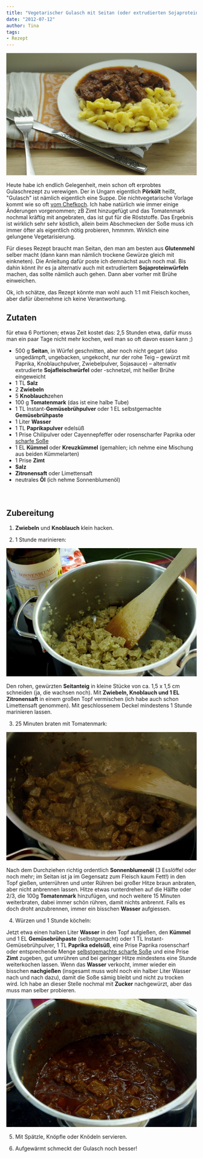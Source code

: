 ```yaml
---
title: "Vegetarischer Gulasch mit Seitan (oder extrudierten Sojaproteinwürfeln)"
date: "2012-07-12" 
author: Tina
tags:
- Rezept
---
```


![Teller mit Pörkölt, auch Gulasch genannt, mit Spätzle](images/igp9247.jpg)

Heute habe ich endlich Gelegenheit, mein schon oft erprobtes Gulaschrezept zu verewigen. Der in Ungarn eigentlich **Pörkölt** heißt, "Gulasch" ist nämlich eigentlich eine Suppe. Die nichtvegetarische Vorlage kommt wie so oft [vom Chefkoch](http://www.chefkoch.de/rezepte/736011176204394/Ungarischer-Gulasch-Poerkoelt.html). Ich habe natürlich wie immer einige Änderungen vorgenommen; zB Zimt hinzugefügt und das Tomatenmark nochmal kräftig mit angebraten, das ist gut für die Röststoffe. Das Ergebnis ist wirklich sehr sehr köstlich, allein beim Abschmecken der Soße muss ich immer öfter als eigentlich nötig probieren, hmmmm. Wirklich eine gelungene Vegetarisierung.

Für dieses Rezept braucht man Seitan, den man am besten aus **Glutenmehl** selber macht (dann kann man nämlich trockene Gewürze gleich mit einkneten). Die Anleitung dafür poste ich demnächst auch noch mal. Bis dahin könnt ihr es ja alternativ auch mit extrudiertem **Sojaproteinwürfeln** machen, das sollte nämlich auch gehen. Dann aber vorher mit Brühe einweichen.

Ok, ich schätze, das Rezept könnte man wohl auch 1:1 mit Fleisch kochen, aber dafür übernehme ich keine Verantwortung.

## Zutaten

für etwa 6 Portionen; etwas Zeit kostet das: 2,5 Stunden etwa, dafür muss man ein paar Tage nicht mehr kochen, weil man so oft davon essen kann ;)

- 500 g **Seitan**, in Würfel geschnitten, aber noch nicht gegart (also ungedämpft, ungebacken, ungekocht, nur der rohe Teig – gewürzt mit Paprika, Knoblauchpulver, Zwiebelpulver, Sojasauce) – alternativ extrudierte **Sojafleischwürfel** oder -schnetzel, mit heißer Brühe eingeweicht
- 1 TL **Salz**
- 2 **Zwiebeln**
- 5 **Knoblauch**zehen
- 100 g **Tomatenmark** (das ist eine halbe Tube)
- 1 TL Instant-**Gemüsebrühpulver** oder 1 EL selbstgemachte **Gemüsebrühpaste**
- 1 Liter **Wasser**
- 1 TL **Paprikapulver** edelsüß
- 1 Prise Chilipulver oder Cayennepfeffer oder rosenscharfer Paprika oder [scharfe Soße](http://apfeleimer.wordpress.com/2012/06/27/2-miniprojekte-eistee-mit-sirup-und-scharfe-sose/ "2 Miniprojekte: Eistee mit Sirup und scharfe Soße")
- 1 EL **Kümmel** oder **Kreuzkümmel** (gemahlen; ich nehme eine Mischung aus beiden Kümmelarten)
- 1 Prise **Zimt**
- **Salz**
- **Zitronensaft** oder Limettensaft
- neutrales **Öl** (ich nehme Sonnenblumenöl)

　

## Zubereitung　

1. **Zwiebeln** und **Knoblauch** klein hacken.

2. 1 Stunde marinieren:

![Rohe Seitanwürfel beim Marinieren in Zitronensaft und Zwiebel- und Knoblauchwürfeln](images/imgp9242.jpg)

Den rohen, gewürzten **Seitanteig** in kleine Stücke von ca. 1,5 x 1,5 cm schneiden (ja, die wachsen noch). Mit **Zwiebeln, Knoblauch und 1 EL Zitronensaft** in einem großen Topf vermischen (ich habe auch schon Limettensaft genommen). Mit geschlossenem Deckel mindestens 1 Stunde marinieren lassen.

3. 25 Minuten braten mit Tomatenmark:

![Seitanwürfel beim Anbraten](images/imgp9243.jpg)

Nach dem Durchziehen richtig ordentlich **Sonnenblumenöl** (3 Esslöffel oder noch mehr; im Seitan ist ja im Gegensatz zum Fleisch kaum Fett!) in den Topf gießen, unterrühren und unter Rühren bei großer Hitze braun anbraten, aber nicht anbrennen lassen. Hitze etwas runterdrehen auf die Hälfte oder 2/3, die 100g **Tomatenmark** hinzufügen, und noch weitere 15 Minuten weiterbraten, dabei immer schön rühren, damit nichts anbrennt. Falls es doch droht anzubrennen, immer ein bisschen **Wasser** aufgiessen.

4. Würzen und 1 Stunde köcheln:

Jetzt etwa einen halben Liter **Wasser** in den Topf aufgießen, den **Kümmel** und 1 EL **Gemüsebrühpaste** (selbstgemacht) oder 1 TL Instant-Gemüsebrühpulver, 1 TL **Paprika edelsüß**, eine Prise Paprika rosenscharf oder entsprechende Menge [selbstgemachte scharfe Soße](http://apfeleimer.wordpress.com/2012/06/27/2-miniprojekte-eistee-mit-sirup-und-scharfe-sose/ "2 Miniprojekte: Eistee mit Sirup und scharfe Soße") und eine Prise **Zimt** zugeben, gut umrühren und bei geringer Hitze mindestens eine Stunde weiterkochen lassen. Wenn das **Wasser** verkocht, immer wieder ein bisschen **nachgießen** (insgesamt muss wohl noch ein halber Liter Wasser nach und nach dazu), damit die Soße sämig bleibt und nicht zu trocken wird. Ich habe an dieser Stelle nochmal mit **Zucker** nachgewürzt, aber das muss man selber probieren.

![Köchelnder Gulasch](images/imgp9244.jpg)

5. Mit Spätzle, Knöpfle oder Knödeln servieren.

6. Aufgewärmt schmeckt der Gulasch noch besser!
